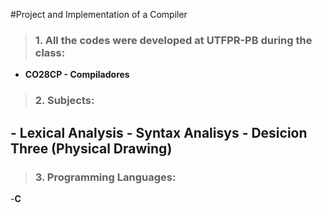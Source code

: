 #Project and Implementation of a Compiler

>### 1. All the codes were developed at UTFPR-PB during the class: 
- **CO28CP - Compiladores**

>### 2. Subjects:
**- Lexical Analysis**
**- Syntax Analisys**
**- Desicion Three (Physical Drawing)**
---
>### 3. Programming Languages:
-**C**
